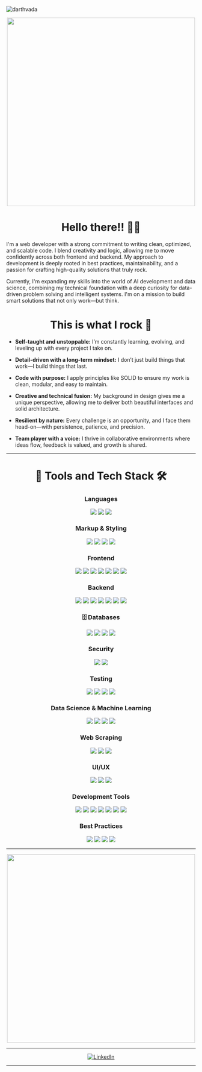 
![darthvada](https://github.com/user-attachments/assets/0b2014bc-f077-4462-a24b-1f6afe3ab3c4)

<div align="center">
<img src="https://media2.giphy.com/media/v1.Y2lkPTc5MGI3NjExbWE3M2twbjh2bmsyNmk2dm04NnRpOXd4MGllZmFmeGk3a3R1azd4dCZlcD12MV9pbnRlcm5hbF9naWZfYnlfaWQmY3Q9Zw/jVAt83ieT49H6ja5Ty/giphy.gif" width="500"/>
</div>


<h1 align="center"> Hello there!! 🤙🔥 </h1> 


I'm a web developer with a strong commitment to writing clean, optimized, and scalable code. I blend creativity and logic, allowing me to move confidently across both frontend and backend. My approach to development is deeply rooted in best practices, maintainability, and a passion for crafting high-quality solutions that truly rock.

Currently, I'm expanding my skills into the world of AI development and data science, combining my technical foundation with a deep curiosity for data-driven problem solving and intelligent systems. I'm on a mission to build smart solutions that not only work—but think.

<h1 align="center"> This is what I rock 🎸 </h1> 

- **Self-taught and unstoppable:** I’m constantly learning, evolving, and leveling up with every project I take on.

- **Detail-driven with a long-term mindset:** I don’t just build things that work—I build things that last.

- **Code with purpose:** I apply principles like SOLID to ensure my work is clean, modular, and easy to maintain.

- **Creative and technical fusion:** My background in design gives me a unique perspective, allowing me to deliver both beautiful interfaces and solid architecture.

- **Resilient by nature:** Every challenge is an opportunity, and I face them head-on—with persistence, patience, and precision.

- **Team player with a voice:** I thrive in collaborative environments where ideas flow, feedback is valued, and growth is shared.

---

<h1 align="center"> 🧰 Tools and Tech Stack 🛠️ </h1>

<div align="center">

<h3>Languages</h3>
<img src="https://img.shields.io/badge/Python-black?style=for-the-badge&logo=Python&logoColor=blue"/>
<img src="https://img.shields.io/badge/JavaScript-black?style=for-the-badge&logo=JavaScript&logoColor=yellow"/>
<img src="https://img.shields.io/badge/TypeScript-black?style=for-the-badge&logo=TypeScript&logoColor=blue"/>

<h3>Markup & Styling</h3>
<img src="https://img.shields.io/badge/HTML5-black?style=for-the-badge&logo=HTML5&logoColor=orange"/>
<img src="https://img.shields.io/badge/CSS3-black?style=for-the-badge&logo=CSS3&logoColor=blue"/>
<img src="https://img.shields.io/badge/SASS-black?style=for-the-badge&logo=SASS&logoColor=ff69b4"/>
<img src="https://img.shields.io/badge/Styled--Components-black?style=for-the-badge&logo=styled-components&logoColor=pink"/>

<h3>Frontend</h3>
<img src="https://img.shields.io/badge/React-black?style=for-the-badge&logo=React&logoColor=cyan"/>
<img src="https://img.shields.io/badge/React--Router-black?style=for-the-badge&logo=reactrouter&logoColor=white"/>
<img src="https://img.shields.io/badge/React--Hook--Form-black?style=for-the-badge&logo=reacthookform&logoColor=red"/>
<img src="https://img.shields.io/badge/Angular-black?style=for-the-badge&logo=Angular&logoColor=red"/>
<img src="https://img.shields.io/badge/TailwindCSS-black?style=for-the-badge&logo=TailwindCSS&logoColor=cyan"/>
<img src="https://img.shields.io/badge/Bootstrap-black?style=for-the-badge&logo=Bootstrap&logoColor=purple"/>
<img src="https://img.shields.io/badge/Vite-black?style=for-the-badge&logo=Vite&logoColor=yellow"/>

<h3>Backend</h3>
<img src="https://img.shields.io/badge/Node.js-black?style=for-the-badge&logo=Node.js&logoColor=green"/>
<img src="https://img.shields.io/badge/Express-black?style=for-the-badge&logo=Express&logoColor=white"/>
<img src="https://img.shields.io/badge/FastAPI-black?style=for-the-badge&logo=FastAPI&logoColor=teal"/>
<img src="https://img.shields.io/badge/Flask-black?style=for-the-badge&logo=Flask&logoColor=white"/>
<img src="https://img.shields.io/badge/Django-black?style=for-the-badge&logo=Django&logoColor=green"/>
<img src="https://img.shields.io/badge/Sequelize-black?style=for-the-badge&logo=Sequelize&logoColor=blue"/>
<img src="https://img.shields.io/badge/Express--Validator-black?style=for-the-badge&logo=nodedotjs&logoColor=white"/>

<h3>🗄️ Databases</h3>
<img src="https://img.shields.io/badge/MySQL-black?style=for-the-badge&logo=mysql&logoColor=blue"/>
<img src="https://img.shields.io/badge/PostgreSQL-black?style=for-the-badge&logo=postgresql&logoColor=blue"/>
<img src="https://img.shields.io/badge/MongoDB-black?style=for-the-badge&logo=MongoDB&logoColor=green"/>
<img src="https://img.shields.io/badge/Supabase-black?style=for-the-badge&logo=Supabase&logoColor=green"/>

<h3>Security</h3>
<img src="https://img.shields.io/badge/JWT-black?style=for-the-badge&logo=JSONWebTokens&logoColor=orange"/>
<img src="https://img.shields.io/badge/Bcrypt-black?style=for-the-badge&logo=hackthebox&logoColor=white"/>

<h3>Testing</h3>
<img src="https://img.shields.io/badge/Jest-black?style=for-the-badge&logo=Jest&logoColor=red"/>
<img src="https://img.shields.io/badge/Vitest-black?style=for-the-badge&logo=vitest&logoColor=limegreen"/>
<img src="https://img.shields.io/badge/Supertest-black?style=for-the-badge&logo=nodedotjs&logoColor=white"/>
<img src="https://img.shields.io/badge/Pytest-black?style=for-the-badge&logo=Python&logoColor=lightblue"/>

<h3>Data Science & Machine Learning</h3>
<img src="https://img.shields.io/badge/Pandas-black?style=for-the-badge&logo=pandas&logoColor=purple"/>
<img src="https://img.shields.io/badge/NumPy-black?style=for-the-badge&logo=numpy&logoColor=blue"/>
<img src="https://img.shields.io/badge/Jupyter-black?style=for-the-badge&logo=Jupyter&logoColor=orange"/>
<img src="https://img.shields.io/badge/Machine--Learning-black?style=for-the-badge&logo=scikitlearn&logoColor=orange"/>

<h3>Web Scraping</h3>
<img src="https://img.shields.io/badge/Scrapy-black?style=for-the-badge&logo=scrapy&logoColor=white"/>
<img src="https://img.shields.io/badge/BeautifulSoup-black?style=for-the-badge&logo=python&logoColor=lightgreen"/>
<img src="https://img.shields.io/badge/Selenium-black?style=for-the-badge&logo=Selenium&logoColor=green"/>

<h3>UI/UX</h3>
<img src="https://img.shields.io/badge/Figma-black?style=for-the-badge&logo=Figma&logoColor=white"/>
<img src="https://img.shields.io/badge/FigJam-black?style=for-the-badge&logo=Figma&logoColor=pink"/>
<img src="https://img.shields.io/badge/AdobeXD-black?style=for-the-badge&logo=AdobeXD&logoColor=purple"/>

<h3>Development Tools</h3>
<img src="https://img.shields.io/badge/Git-black?style=for-the-badge&logo=Git&logoColor=orange"/>
<img src="https://img.shields.io/badge/GitHub-black?style=for-the-badge&logo=GitHub&logoColor=blue"/>
<img src="https://img.shields.io/badge/GitHub--Projects-black?style=for-the-badge&logo=GitHub&logoColor=blue"/>
<img src="https://img.shields.io/badge/VS--Code-black?style=for-the-badge&logo=VisualStudioCode&logoColor=blue"/>
<img src="https://img.shields.io/badge/Postman-black?style=for-the-badge&logo=Postman&logoColor=orange"/>
<img src="https://img.shields.io/badge/Docker-black?style=for-the-badge&logo=Docker&logoColor=cyan"/>
<img src="https://img.shields.io/badge/Jira-black?style=for-the-badge&logo=Jira&logoColor=blue"/>

<h3>Best Practices</h3>
<img src="https://img.shields.io/badge/Clean--Code-black?style=for-the-badge&logo=markdown&logoColor=white"/>
<img src="https://img.shields.io/badge/MVC-black?style=for-the-badge&logo=github&logoColor=white"/>
<img src="https://img.shields.io/badge/SOLID-black?style=for-the-badge&logo=github&logoColor=white"/>
<img src="https://img.shields.io/badge/OOP-black?style=for-the-badge&logo=circleci&logoColor=white"/>
</div>

--- 

<div align="center">
<img src="https://media1.tenor.com/m/WYclVc_TmQ0AAAAd/sealyx-cyberpunk.gif" width="500"/>
</div>

--- 
<p align="center">
  <a href="https://www.linkedin.com/in/vadavelazquez/" target="_blank">
    <img src="https://img.shields.io/badge/LinkedIn-Connect-blue?style=for-the-badge&logo=linkedin&logoColor=white" alt="LinkedIn"/>
  </a>
</p>

--- 




